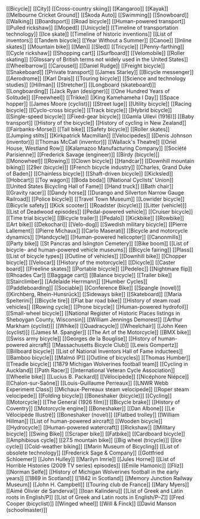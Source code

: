 [[Bicycle]]
[[City]]
[[Cross-country skiing]]
[[Kangaroo]]
[[Kayak]]
[[Melbourne Cricket Ground]]
[[Škoda Auto]]
[[Swimming]]
[[Snowboard]]
[[Walking]]
[[Boardsport]]
[[Road bicycle]]
[[Human-powered transport]]
[[Pulled rickshaw]]
[[Moped]]
[[Unicycle]]
[[Timeline of transportation technology]]
[[Ice skate]]
[[Timeline of historic inventions]]
[[List of inventors]]
[[Tandem bicycle]]
[[Year Without a Summer]]
[[Canoe]]
[[Inline skates]]
[[Mountain bike]]
[[Møn]]
[[Sled]]
[[Tricycle]]
[[Penny-farthing]]
[[Cycle rickshaw]]
[[Shopping cart]]
[[Surfboard]]
[[Velomobile]]
[[Roller skating]]
[[Glossary of British terms not widely used in the United States]]
[[Wheelbarrow]]
[[Carousel]]
[[Daniel Rudge]]
[[Freight bicycle]]
[[Snakeboard]]
[[Private transport]]
[[James Starley]]
[[Bicycle messenger]]
[[Aerodrome]]
[[Karl Drais]]
[[Touring bicycle]]
[[Science and technology studies]]
[[Hillman]]
[[Stretcher]]
[[Longboard (skateboard)]]
[[Longboarding]]
[[Jack Ryan (designer)]]
[[One Hundred Years of Solitude]]
[[Freewheel]]
[[Trikke]]
[[King Kamehameha I Day]]
[[Space hopper]]
[[James Moore (cyclist)]]
[[Street luge]]
[[Utility bicycle]]
[[Racing bicycle]]
[[Cyclo-cross bicycle]]
[[Track bicycle]]
[[Hybrid bicycle]]
[[Single-speed bicycle]]
[[Fixed-gear bicycle]]
[[Gamla Ullevi (1916)]]
[[Baby transport]]
[[History of the bicycle]]
[[History of cycling in New Zealand]]
[[Fairbanks-Morse]]
[[Tall bike]]
[[Safety bicycle]]
[[Roller skates]]
[[Jumping stilts]]
[[Kirkpatrick Macmillan]]
[[Velocipedes]]
[[Denis Johnson (inventor)]]
[[Thomas McCall (inventor)]]
[[Wallack's Theatre]]
[[Oriel House, Westland Row]]
[[Kalamazoo Manufacturing Company]]
[[Société Parisienne]]
[[Frederick Savage (engineer)]]
[[Birdy (bicycle)]]
[[Monowheel]]
[[Rowing]]
[[Clown bicycle]]
[[Handcar]]
[[Downhill mountain biking]]
[[29er (bicycle)]]
[[French bicycle industry]]
[[Charles, Grand Duke of Baden]]
[[Chainless bicycle]]
[[Shaft-driven bicycle]]
[[Kicksled]]
[[Hobcart]]
[[Toy wagon]]
[[Boda boda]]
[[National Cyclists' Union]]
[[United States Bicycling Hall of Fame]]
[[Hand truck]]
[[Bath chair]]
[[Gravity racer]]
[[Dandy horse]]
[[Durango and Silverton Narrow Gauge Railroad]]
[[Police bicycle]]
[[Travel Town Museum]]
[[Lowrider bicycle]]
[[Bicycle safety]]
[[Kick scooter]]
[[Roadster (bicycle)]]
[[Litter (vehicle)]]
[[List of Deadwood episodes]]
[[Pedal-powered vehicle]]
[[Cruiser bicycle]]
[[Time trial bicycle]]
[[Bicycle trailer]]
[[Pedalo]]
[[Kickbike]]
[[Rowbike]]
[[Art bike]]
[[Dekochari]]
[[Velo-dog]]
[[Swedish military bicycle]]
[[Pierre Lallement]]
[[Pierre Michaux]]
[[Carlo Maserati]]
[[Bicycle and motorcycle dynamics]]
[[Handcycle]]
[[Human-powered helicopter]]
[[Canonmills]]
[[Party bike]]
[[St Pancras and Islington Cemetery]]
[[Bike boom]]
[[List of bicycle- and human-powered vehicle museums]]
[[Bicycle fairing]]
[[Plass]]
[[List of bicycle types]]
[[Outline of vehicles]]
[[Downhill bike]]
[[Chopper bicycle]]
[[Velocar]]
[[History of the motorcycle]]
[[Dicycle]]
[[Caster board]]
[[Freeline skates]]
[[Portable bicycle]]
[[Pedelec]]
[[Nightmare flip]]
[[Rhoades Car]]
[[Baggage cart]]
[[Balance bicycle]]
[[Trailer bike]]
[[Stairclimber]]
[[Adelaide Herrmann]]
[[Humber Cycles]]
[[Paddleboarding]]
[[Sociable]]
[[Conference Bike]]
[[Spangle (novel)]]
[[Kirchberg, Rhein-Hunsrück]]
[[Sideways bike]]
[[Skateboard]]
[[Maria Spelterini]]
[[Bicycle tire]]
[[Flat bar road bike]]
[[History of steam road vehicles]]
[[Rowing cycle]]
[[Prone bicycle]]
[[Human-powered hydrofoil]]
[[Small-wheel bicycle]]
[[National Register of Historic Places listings in Sheboygan County, Wisconsin]]
[[William Jennings Demorest]]
[[Arthur Markham (cyclist)]]
[[Whike]]
[[Quadracycle]]
[[Wheelchair]]
[[John Keen (cyclist)]]
[[James M. Spangler]]
[[The Art of the Motorcycle]]
[[BMX bike]]
[[Swiss army bicycle]]
[[Georges de la Bouglise]]
[[History of human-powered aircraft]]
[[Massachusetts Bicycle Club]]
[[Lewis Gompertz]]
[[Billboard bicycle]]
[[List of National Inventors Hall of Fame inductees]]
[[Bamboo bicycle]]
[[Malmö IP]]
[[Outline of bicycles]]
[[Thomas Humber]]
[[Treadle bicycle]]
[[1879 Michigan Wolverines football team]]
[[Cycling in Auckland]]
[[Path Racer]]
[[International Veteran Cycle Association]]
[[Wheelie bike]]
[[Lucius B. Packard]]
[[Vélocipède]]
[[Nicéphore Niépce]]
[[Chalon-sur-Saône]]
[[Louis-Guillaume Perreaux]]
[[LNWR Webb Experiment Class]]
[[Michaux-Perreaux steam velocipede]]
[[Roper steam velocipede]]
[[Folding bicycle]]
[[Boneshaker (bicycle)]]
[[Cycling]]
[[Motorcycle]]
[[The General (1926 film)]]
[[Bicycle brake]]
[[History of Coventry]]
[[Motorcycle engine]]
[[Boneshaker]]
[[Dan Albone]]
[[Le Vélocipède Illustré]]
[[Boneshaker (novel)]]
[[Flatbed trolley]]
[[William Hillman]]
[[List of human-powered aircraft]]
[[Wooden bicycle]]
[[Hydrocycle]]
[[Human-powered watercraft]]
[[Rickshaw]]
[[Military bicycle]]
[[Swing Bike]]
[[Scraper bike]]
[[Fatbike]]
[[Cardboard bicycle]]
[[Amphibious cycle]]
[[27.5 mountain bike]]
[[Big wheel (tricycle)]]
[[Ice cycle]]
[[Cold-weather biking]]
[[Marin Museum of Bicycling]]
[[List of obsolete technology]]
[[Frederick Sage & Company]]
[[Gottfried Schloemer]]
[[John Hulley]]
[[Marilyn Imrie]]
[[Jules Horne]]
[[List of Horrible Histories (2009 TV series) episodes]]
[[Émile Hamonic]]
[[Fliz]]
[[Norman Selfe]]
[[History of Michigan Wolverines football in the early years]]
[[1869 in Scotland]]
[[1842 in Scotland]]
[[Memory Junction Railway Museum]]
[[John H. Campbell]]
[[Touring club de France]]
[[Mary Myers]]
[[Aimé Olivier de Sanderval]]
[[Ioan Kalinderu]]
[[List of Greek and Latin roots in English/P]]
[[List of Greek and Latin roots in English/P–Z]]
[[Fred Cooper (bicyclist)]]
[[Winged wheel]]
[[Will & Finck]]
[[David Manson (schoolmaster)]]
